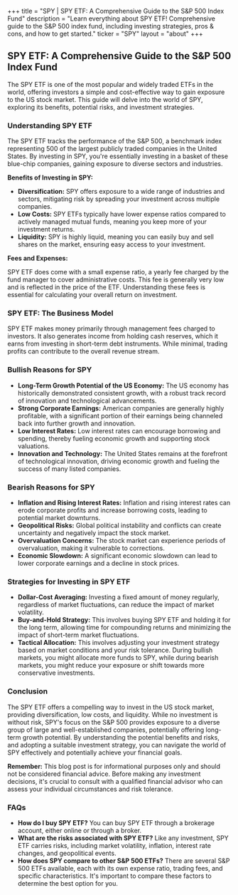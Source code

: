 +++
title = "SPY |  SPY ETF: A Comprehensive Guide to the S&P 500 Index Fund"
description = "Learn everything about SPY ETF! Comprehensive guide to the S&P 500 index fund, including investing strategies, pros & cons, and how to get started."
ticker = "SPY"
layout = "about"
+++

        


## SPY ETF: A Comprehensive Guide to the S&P 500 Index Fund

The SPY ETF is one of the most popular and widely traded ETFs in the world, offering investors a simple and cost-effective way to gain exposure to the US stock market.  This guide will delve into the world of SPY, exploring its benefits, potential risks, and investment strategies.

### Understanding SPY ETF

The SPY ETF tracks the performance of the S&P 500, a benchmark index representing 500 of the largest publicly traded companies in the United States. By investing in SPY, you're essentially investing in a basket of these blue-chip companies, gaining exposure to diverse sectors and industries.

**Benefits of Investing in SPY:**

* **Diversification:** SPY offers exposure to a wide range of industries and sectors, mitigating risk by spreading your investment across multiple companies.
* **Low Costs:** SPY ETFs typically have lower expense ratios compared to actively managed mutual funds, meaning you keep more of your investment returns.
* **Liquidity:** SPY is highly liquid, meaning you can easily buy and sell shares on the market, ensuring easy access to your investment.

**Fees and Expenses:**

SPY ETF does come with a small expense ratio, a yearly fee charged by the fund manager to cover administrative costs. This fee is generally very low and is reflected in the price of the ETF. Understanding these fees is essential for calculating your overall return on investment.

### SPY ETF: The Business Model

SPY ETF makes money primarily through management fees charged to investors. It also generates income from holding cash reserves, which it earns from investing in short-term debt instruments. While minimal, trading profits can contribute to the overall revenue stream.

### Bullish Reasons for SPY

* **Long-Term Growth Potential of the US Economy:** The US economy has historically demonstrated consistent growth, with a robust track record of innovation and technological advancements.
* **Strong Corporate Earnings:**  American companies are generally highly profitable, with a significant portion of their earnings being channeled back into further growth and innovation.
* **Low Interest Rates:** Low interest rates can encourage borrowing and spending, thereby fueling economic growth and supporting stock valuations.
* **Innovation and Technology:**  The United States remains at the forefront of technological innovation, driving economic growth and fueling the success of many listed companies.

### Bearish Reasons for SPY

* **Inflation and Rising Interest Rates:** Inflation and rising interest rates can erode corporate profits and increase borrowing costs, leading to potential market downturns.
* **Geopolitical Risks:** Global political instability and conflicts can create uncertainty and negatively impact the stock market.
* **Overvaluation Concerns:** The stock market can experience periods of overvaluation, making it vulnerable to corrections.
* **Economic Slowdown:**  A significant economic slowdown can lead to lower corporate earnings and a decline in stock prices.

### Strategies for Investing in SPY ETF

* **Dollar-Cost Averaging:**  Investing a fixed amount of money regularly, regardless of market fluctuations, can reduce the impact of market volatility.
* **Buy-and-Hold Strategy:**  This involves buying SPY ETF and holding it for the long term, allowing time for compounding returns and minimizing the impact of short-term market fluctuations.
* **Tactical Allocation:** This involves adjusting your investment strategy based on market conditions and your risk tolerance. During bullish markets, you might allocate more funds to SPY, while during bearish markets, you might reduce your exposure or shift towards more conservative investments.

### Conclusion

The SPY ETF offers a compelling way to invest in the US stock market, providing diversification, low costs, and liquidity. While no investment is without risk, SPY's focus on the S&P 500 provides exposure to a diverse group of large and well-established companies, potentially offering long-term growth potential. By understanding the potential benefits and risks, and adopting a suitable investment strategy, you can navigate the world of SPY effectively and potentially achieve your financial goals.

**Remember:** This blog post is for informational purposes only and should not be considered financial advice. Before making any investment decisions, it's crucial to consult with a qualified financial advisor who can assess your individual circumstances and risk tolerance.

### FAQs

* **How do I buy SPY ETF?** You can buy SPY ETF through a brokerage account, either online or through a broker.
* **What are the risks associated with SPY ETF?** Like any investment, SPY ETF carries risks, including market volatility, inflation, interest rate changes, and geopolitical events.
* **How does SPY compare to other S&P 500 ETFs?** There are several S&P 500 ETFs available, each with its own expense ratio, trading fees, and specific characteristics. It's important to compare these factors to determine the best option for you. 

        